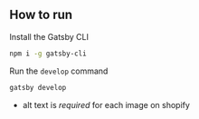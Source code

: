 ## How to run

Install the Gatsby CLI

```bash
npm i -g gatsby-cli
```

Run the `develop` command

```bash
gatsby develop
```

- alt text is _required_ for each image on shopify
